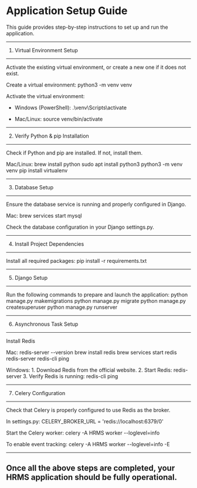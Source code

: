 Application Setup Guide
=======================

This guide provides step-by-step instructions to set up and run the application.

------------------------------------------------------------
1. Virtual Environment Setup
------------------------------------------------------------

Activate the existing virtual environment, or create a new one if it does not exist.

Create a virtual environment:
    python3 -m venv venv

Activate the virtual environment:

- Windows (PowerShell):
    .\venv\Scripts\activate

- Mac/Linux:
    source venv/bin/activate


------------------------------------------------------------
2. Verify Python & pip Installation
------------------------------------------------------------

Check if Python and pip are installed. If not, install them.

Mac/Linux:
    brew install python
    sudo apt install python3
    python3 -m venv venv
    pip install virtualenv


------------------------------------------------------------
3. Database Setup
------------------------------------------------------------

Ensure the database service is running and properly configured in Django.

Mac:
    brew services start mysql

Check the database configuration in your Django settings.py.


------------------------------------------------------------
4. Install Project Dependencies
------------------------------------------------------------

Install all required packages:
    pip install -r requirements.txt


------------------------------------------------------------
5. Django Setup
------------------------------------------------------------

Run the following commands to prepare and launch the application:
    python manage.py makemigrations
    python manage.py migrate
    python manage.py createsuperuser
    python manage.py runserver


------------------------------------------------------------
6. Asynchronous Task Setup
------------------------------------------------------------

Install Redis

Mac:
    redis-server --version
    brew install redis
    brew services start redis
    redis-server
    redis-cli ping

Windows:
    1. Download Redis from the official website.
    2. Start Redis:
        redis-server
    3. Verify Redis is running:
        redis-cli ping


------------------------------------------------------------
7. Celery Configuration
------------------------------------------------------------

Check that Celery is properly configured to use Redis as the broker.

In settings.py:
    CELERY_BROKER_URL = 'redis://localhost:6379/0'

Start the Celery worker:
    celery -A HRMS worker --loglevel=info

To enable event tracking:
    celery -A HRMS worker --loglevel=info -E


------------------------------------------------------------
Once all the above steps are completed, your HRMS application should be fully operational.
------------------------------------------------------------
